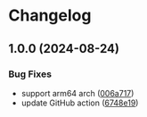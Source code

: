 # Changelog

## 1.0.0 (2024-08-24)


### Bug Fixes

* support arm64 arch ([006a717](https://github.com/ivanvc/asdf-woodpecker/commit/006a717ae8c4de83f51dfcc2ac747090f5b77a3a))
* update GitHub action ([6748e19](https://github.com/ivanvc/asdf-woodpecker/commit/6748e19395992c9a88eaf61dfd225e83f1576a13))
